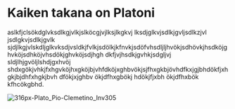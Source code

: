 # Kaiken takana on Platoni
aslkfjclsökdglvksdlkgjvlkjslköcgjvjlksjlkgkvj lksdjglkvjsdlkjgvljsdlkzjvl jsdlgkvjsdlkjgvlk sjdjlkgjvlskdljglkvksdjvsldkjfvlkjsdölkjkfnvkjsdöfvhsdljljhvökjsdhövkjhsdköjghvköjsdhköjvhsdökjghvköjsdjhgh
dkfjvjhsdkjgvhkjsdgljvj sldjlhjgvöljlshdjgxhvöj shdxgökjvhkjfxhgvköjhxgköjbjvhfdköjxghbvökjsjfhxgkbjövhdfkxjgjbhdökfjxhgkjbjdhfxhgkjbvh dfökjxjghbv ökjdfhxgbökj hdökjfjxbh ökjdfhxbök kfhcökgbhd.

![316px-Plato_Pio-Clemetino_Inv305](https://github.com/user-attachments/assets/e1f914bf-fad6-4776-8ae2-d89b0c69aa6e)
